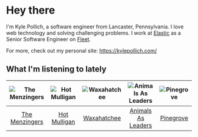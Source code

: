 # Hey there


I'm Kyle Pollich, a software engineer from Lancaster, Pennsylvania. I love web technology and solving challenging problems.
I work at [Elastic](https://www.elastic.co/) as a Senior Software Engineer on [Fleet](https://www.elastic.co/guide/en/fleet/current/fleet-overview.html).

For more, check out my personal site: https://kylepollich.com/

## What I'm listening to lately

<!-- begin artists -->
  |![The Menzingers](https://i.scdn.co/image/ab6761610000f178498bbee152e9598c134823a7)|![Hot Mulligan](https://i.scdn.co/image/ab6761610000f178ee0afe7cc83d3700ef6200b9)|![Waxahatchee](https://i.scdn.co/image/ab6761610000f178ea8a778151cc16305d1eebfa)|![Animals As Leaders](https://i.scdn.co/image/ab6761610000f178720141a7b1a39da1cfa735a5)|![Pinegrove](https://i.scdn.co/image/ab6761610000f17833dca482f170d638dde2cf30)|
  |:---:|:---:|:---:|:---:|:---:|
  |[The Menzingers](https://open.spotify.com/artist/7HWFXU9pHBj0u58yoRwwOJ)|[Hot Mulligan](https://open.spotify.com/artist/1lKZzN2d4IqiEYxyECIEHI)|[Waxahatchee](https://open.spotify.com/artist/5IWCU0V9evBlW4gIeGY4zF)|[Animals As Leaders](https://open.spotify.com/artist/65C6Unk7nhg2aCnVuAPMo8)|[Pinegrove](https://open.spotify.com/artist/2gbT6GPXMis0OAkZbEQCYB)|
<!-- end artists -->
